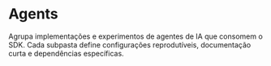 # Agents

Agrupa implementações e experimentos de agentes de IA que consomem o SDK. Cada subpasta define configurações reprodutíveis, documentação curta e dependências específicas.
